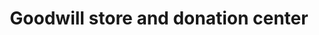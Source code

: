 ---
title: "Goodwill store and donation center"
url: /st-albert/goodwill-store-and-donation-center/
shop: charity
---